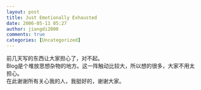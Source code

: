 ```yaml
---
layout: post
title: Just Emotionally Exhausted
date: 2006-05-11 05:27
author: jiangdi2000
comments: true
categories: [Uncategorized]
---
```

<div id="msgcns!C840C88DA912213B!766" class="bvMsg"><div>前几天写的东西让大家担心了，对不起。</div>
<div>Blog是个堆放思想杂物的地方。这一阵触动比较大，所以想的很多，大家不用太担心。</div>
<div>在此谢谢所有关心我的人，我挺好的，谢谢大家。</div></div>
